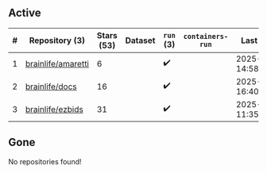 ## Active
| # | Repository (3) | Stars (53) | Dataset | `run` (3) | `containers-run` | Last Modified |
| --- | --- | --- | --- | --- | --- | --- |
| 1 | [brainlife/amaretti](https://github.com/brainlife/amaretti) | 6 |  | :heavy_check_mark: |  | 2025-05-27 14:58:38+00:00 |
| 2 | [brainlife/docs](https://github.com/brainlife/docs) | 16 |  | :heavy_check_mark: |  | 2025-04-16 16:40:54+00:00 |
| 3 | [brainlife/ezbids](https://github.com/brainlife/ezbids) | 31 |  | :heavy_check_mark: |  | 2025-07-16 11:35:25+00:00 |

## Gone
No repositories found!
